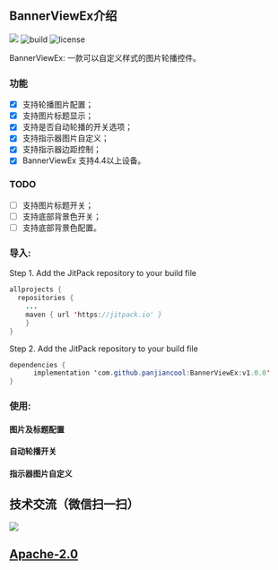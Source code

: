 ## BannerViewEx介绍

[![](https://jitpack.io/v/panjiancool/BannerViewEx.svg)](https://jitpack.io/#panjiancool/BannerViewEx)
![build](https://img.shields.io/badge/build-passing-green.svg)
![license](https://img.shields.io/badge/license-Apache%202-blue.svg)

BannerViewEx: 一款可以自定义样式的图片轮播控件。

### 功能
* [x] 支持轮播图片配置；
* [x] 支持图片标题显示；
* [x] 支持是否自动轮播的开关选项；
* [x] 支持指示器图片自定义；
* [x] 支持指示器边距控制；
* [x] BannerViewEx 支持4.4以上设备。

### TODO
* [ ] 支持图片标题开关；
* [ ] 支持底部背景色开关；
* [ ] 支持底部背景色配置。

### 导入:
Step 1. Add the JitPack repository to your build file
```java
allprojects {
  repositories {
	...
	maven { url 'https://jitpack.io' }
	}
}
```

Step 2. Add the JitPack repository to your build file
```java
dependencies {
	  implementation 'com.github.panjiancool:BannerViewEx:v1.0.0'
}
```

### 使用:

#### 图片及标题配置

#### 自动轮播开关

#### 指示器图片自定义


## 技术交流（微信扫一扫）

![](https://github.com/panjiancool/GitRes/blob/master/qrcode_public_account.jpg)

## [Apache-2.0](LICENSE)
